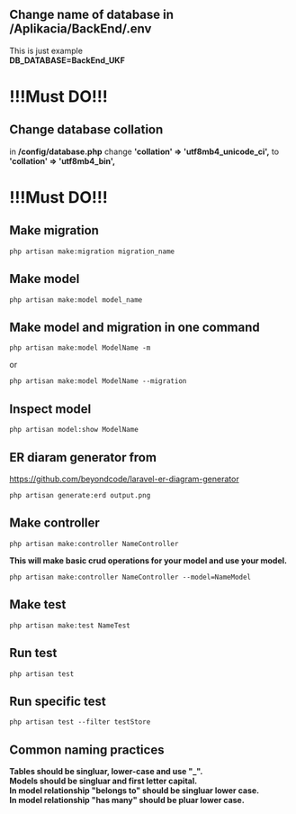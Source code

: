 ## Change name of database in /Aplikacia/BackEnd/.env
This is just example \
**DB_DATABASE=BackEnd_UKF**

# !!!Must DO!!!
## Change database collation
in **/config/database.php** change **'collation' => 'utf8mb4_unicode_ci',** to **'collation' => 'utf8mb4_bin',**

# !!!Must DO!!!

## Make migration
``` console
php artisan make:migration migration_name
```

## Make model
``` console
php artisan make:model model_name
```

## Make model and migration in one command
``` console
php artisan make:model ModelName -m
```
or
``` console
php artisan make:model ModelName --migration
```

## Inspect model
``` console
php artisan model:show ModelName
```

## ER diaram generator from
https://github.com/beyondcode/laravel-er-diagram-generator
``` console
php artisan generate:erd output.png
```
## Make controller
``` console
php artisan make:controller NameController
```
**This will make basic crud operations for your model and use your model.**
``` console
php artisan make:controller NameController --model=NameModel
```

## Make test
``` console
php artisan make:test NameTest
```

## Run test
``` console
php artisan test
```

## Run specific test
``` console
php artisan test --filter testStore
```

## Common naming practices
**Tables should be singluar, lower-case and use "_".**\
**Models should be singluar and first letter capital.**\
**In model relationship "belongs to" should be singluar lower case.**\
**In model relationship "has many" should be pluar lower case.**